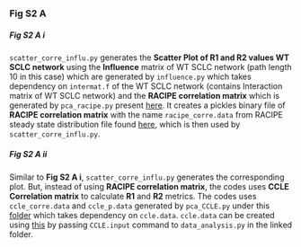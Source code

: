 ### Fig S2 A

##### Fig S2 A i

``scatter_corre_influ.py`` generates the **Scatter Plot of R1 and R2 values WT SCLC network** using the **Influence** matrix of WT SCLC network (path length 10 in this case) which are generated by ``influence.py`` which takes dependency on ``intermat.f`` of the WT SCLC network (contains Interaction matrix of WT SCLC network) and the **RACIPE correlation matrix** which is generated by ``pca_racipe.py`` present [here](https://github.com/uday2607/CSB-SCLC/tree/master/Figures/Fig%20S2/Fig%20S2%20A/A%20i/RACIPE). It creates a pickles binary file of **RACIPE correlation matrix** with the name ``racipe_corre.data`` from RACIPE steady state distribution file found [here](https://drive.google.com/drive/folders/1PKs5vHkXCoJm9Wcg7P4nBPdPrFJCxJ5B?usp=sharing), which is then used by ``scatter_corre_influ.py``.

##### Fig S2 A ii

Similar to **Fig S2 A i**, ``scatter_corre_influ.py`` generates the corresponding plot. But, instead of using **RACIPE correlation matrix**, the codes uses **CCLE Correlation matrix** to calculate **R1** and **R2** metrics. The codes uses ``ccle_corre.data`` and ``ccle_p.data`` generated by ``pca_CCLE.py`` under this [folder](https://github.com/uday2607/CSB-SCLC/tree/master/Figures/Fig%20S2/Fig%20S2%20A/A%20ii/ccle) which takes dependency on ``ccle.data``. ``ccle.data`` can be created using [this](https://github.com/uday2607/CSB-SCLC/blob/master/Additional_Codes/BioData-Analysis/pickle_data.py) by passing ``CCLE.input`` command to ``data_analysis.py`` in the linked folder.
